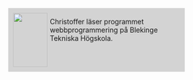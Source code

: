 <div class="byline" style="background-color: lightgray; overflow: auto; width:350px; padding:5px;" markdown=1>



<img src="http://localhost:8080/design/me/anax-flat/img/chr.jpg" width="70" height="110" style="float:left; margin:5px;"/>

Christoffer läser programmet webbprogrammering på Blekinge Tekniska Högskola.
</div>
